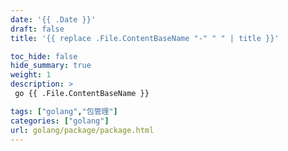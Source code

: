 ```yaml
---
date: '{{ .Date }}'
draft: false
title: '{{ replace .File.ContentBaseName "-" " " | title }}'

toc_hide: false
hide_summary: true
weight: 1
description: >
 go {{ .File.ContentBaseName }}

tags: ["golang","包管理"]
categories: ["golang"]
url: golang/package/package.html
---
```


